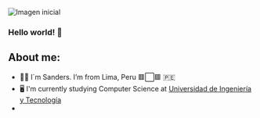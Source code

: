 ![Imagen inicial](https://media.tenor.com/images/56c271c62439a1234798ccafc576f5b2/tenor.png)

### Hello world! 👋
## About me:

- :pouting_man:	I´m Sanders. I’m from Lima, Peru  :red_square::white_large_square::red_square: :peru:
- :desktop_computer:	 I'm currently studying Computer Science at [Universidad de Ingeniería y Tecnología](https://www.utec.edu.pe/)
- 
<!--
**Zanderz17/Zanderz17** is a ✨ _special_ ✨ repository because its `README.md` (this file) appears on your GitHub profile.

Here are some ideas to get you started:

- 🔭 I’m currently working on ...
- 🌱 I’m currently learning ...
- 👯 I’m looking to collaborate on ...
- 🤔 I’m looking for help with ...
- 💬 Ask me about ...
- 📫 How to reach me: ...
- 😄 Pronouns: ...
- ⚡ Fun fact: ...
-->

